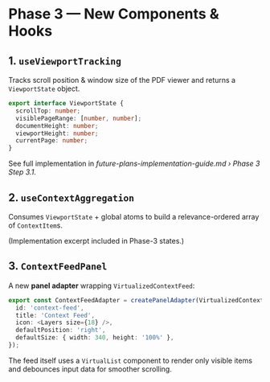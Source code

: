 # Phase 3 — New Components & Hooks

## 1. `useViewportTracking`

Tracks scroll position & window size of the PDF viewer and returns a `ViewportState` object.

```typescript
export interface ViewportState {
  scrollTop: number;
  visiblePageRange: [number, number];
  documentHeight: number;
  viewportHeight: number;
  currentPage: number;
}
```

See full implementation in *future-plans-implementation-guide.md › Phase 3 Step 3.1*.

## 2. `useContextAggregation`

Consumes `ViewportState` + global atoms to build a relevance-ordered array of `ContextItem`s.

(Implementation excerpt included in Phase-3 states.)

## 3. `ContextFeedPanel`

A new **panel adapter** wrapping `VirtualizedContextFeed`:

```typescript
export const ContextFeedAdapter = createPanelAdapter(VirtualizedContextFeed, {
  id: 'context-feed',
  title: 'Context Feed',
  icon: <Layers size={18} />,
  defaultPosition: 'right',
  defaultSize: { width: 340, height: '100%' },
});
```

The feed itself uses a `VirtualList` component to render only visible items and debounces input data for smoother scrolling. 